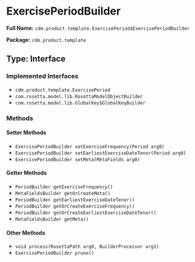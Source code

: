 # ExercisePeriodBuilder

**Full Name:** `cdm.product.template.ExercisePeriod$ExercisePeriodBuilder`

**Package:** `cdm.product.template`

## Type: Interface

### Implemented Interfaces

- `cdm.product.template.ExercisePeriod`
- `com.rosetta.model.lib.RosettaModelObjectBuilder`
- `com.rosetta.model.lib.GlobalKey$GlobalKeyBuilder`

### Methods

#### Setter Methods

- `ExercisePeriodBuilder setExerciseFrequency(Period arg0)`
- `ExercisePeriodBuilder setEarliestExerciseDateTenor(Period arg0)`
- `ExercisePeriodBuilder setMeta(MetaFields arg0)`

#### Getter Methods

- `PeriodBuilder getExerciseFrequency()`
- `MetaFieldsBuilder getOrCreateMeta()`
- `PeriodBuilder getEarliestExerciseDateTenor()`
- `PeriodBuilder getOrCreateExerciseFrequency()`
- `PeriodBuilder getOrCreateEarliestExerciseDateTenor()`
- `MetaFieldsBuilder getMeta()`

#### Other Methods

- `void process(RosettaPath arg0, BuilderProcessor arg1)`
- `ExercisePeriodBuilder prune()`

